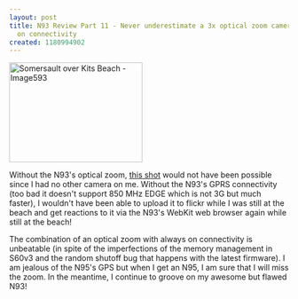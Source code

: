 ```yaml
---
layout: post
title: N93 Review Part 11 - Never underestimate a 3x optical zoom camera with always
  on connectivity
created: 1180994902
---
```

<p>
<a href="http://www.flickr.com/photos/roland/485376059/" title="Somersault over Kits Beach"><img src="http://farm1.static.flickr.com/226/485376059_db391edff0_m.jpg" width="240" height="180" alt="Somersault over Kits Beach - Image593" /></a>
</p><p>
Without the N93's optical zoom, <a href="http://www.flickr.com/photos/roland/485376059/">this shot</a> would not have been possible since I had no other camera on me. Without the N93's GPRS connectivity (too bad it doesn't support 850 MHz EDGE which is not 3G but much faster), I wouldn't have been able to upload it to flickr while I was still at the beach and get reactions to it via the N93's WebKit web browser again while still at the beach!
</p><p>
The combination of an optical zoom with always on connectivity is unbeatable (in spite of the imperfections of the memory management in S60v3 and the random shutoff bug that happens with the latest firmware).  I am jealous of the N95's GPS but when I get an N95, I am sure that I will miss the zoom. In the meantime, I continue to groove on my awesome but flawed N93!
</p>
